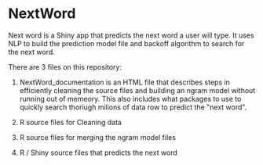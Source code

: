 # NextWord

Next word is a Shiny app that predicts the next word a user will type. It uses NLP to build the prediction model file and backoff algorithm to search for the next word.

There are 3 files on this repository:

1) NextWord_documentation is an HTML file that describes steps in efficiently cleaning the source files and building an ngram model without running out of memeory. This also includes what packages to use to quickly search thoriugh milions of data row to predict the "next word".

2) R source files for Cleaning data

3) R source files for merging the ngram model files

4) R / Shiny source files that predicts the next word

